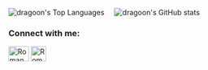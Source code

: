 ![dragoon's Top Languages](https://github-readme-stats.vercel.app/api/top-langs?username=dragoon&show_icons=true&locale=en&layout=compact&theme=transparent&hide=Web%20Ontology%20Language,Jupyter%20Notebook)
&nbsp;&nbsp;&nbsp;
![dragoon's GitHub stats](https://github-readme-stats.vercel.app/api?username=dragoon&show_icons=true&locale=en&theme=transparent)

### Connect with me:

[<img src="https://cdn.simpleicons.org/X/black/white" alt="Roman Prokofyev on Twitter" height="30" width="40" />](https://twitter.com/rprokofyev)
[<img src="https://upload.wikimedia.org/wikipedia/commons/1/19/LinkedIn_logo.svg" alt="Roman Prokofyev on LinkedIn" height="30" />](https://linkedin.com/in/rprokofyev)
